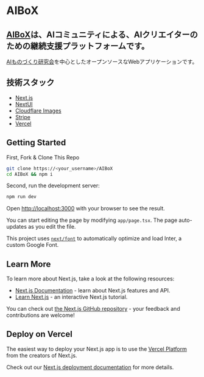 # AIBoX
## [AIBoX](https://aibox.moe)は、AIコミュニティによる、AIクリエイターのための継続支援プラットフォームです。
[AIものづくり研究会](https://discord.gg/ai-jp)を中心としたオープンソースなWebアプリケーションです。


## 技術スタック
- [Next.js](https://nextjs.org/)
- [NextUI](https://nextui.org/)
- [Cloudflare Images](https://www.cloudflare.com/ja-jp/products/cloudflare-images/)
- [Stripe](https://stripe.com)
- [Vercel](https://vercel.com)

## Getting Started

First, Fork & Clone This Repo
```bash
git clone https://<your_username>/AIBoX
cd AIBoX && npm i
```

Second, run the development server:

```bash
npm run dev
```

Open [http://localhost:3000](http://localhost:3000) with your browser to see the result.

You can start editing the page by modifying `app/page.tsx`. The page auto-updates as you edit the file.

This project uses [`next/font`](https://nextjs.org/docs/basic-features/font-optimization) to automatically optimize and load Inter, a custom Google Font.

## Learn More

To learn more about Next.js, take a look at the following resources:

- [Next.js Documentation](https://nextjs.org/docs) - learn about Next.js features and API.
- [Learn Next.js](https://nextjs.org/learn) - an interactive Next.js tutorial.

You can check out [the Next.js GitHub repository](https://github.com/vercel/next.js/) - your feedback and contributions are welcome!

## Deploy on Vercel

The easiest way to deploy your Next.js app is to use the [Vercel Platform](https://vercel.com/new?utm_medium=default-template&filter=next.js&utm_source=create-next-app&utm_campaign=create-next-app-readme) from the creators of Next.js.

Check out our [Next.js deployment documentation](https://nextjs.org/docs/deployment) for more details.

